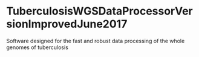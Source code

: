 # TuberculosisWGSDataProcessorVersionImprovedJune2017
Software designed for the fast and robust data processing of the whole genomes of tuberculosis 
